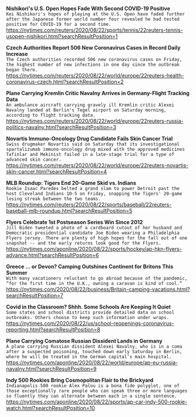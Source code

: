 **Nishikori's U.S. Open Hopes Fade With Second COVID-19 Positive**\
`Kei Nishikori's hopes of playing at the U.S. Open have faded further after the Japanese former world number four revealed he had tested positive for COVID-19 for a second time. `\
https://nytimes.com/reuters/2020/08/22/sports/tennis/22reuters-tennis-usopen-nishikori.html?searchResultPosition=1

**Czech Authorities Report 506 New Coronavirus Cases in Record Daily Increase**\
`The Czech authorities recorded 506 new coronavirus cases on Friday, the highest number of new infections in one day since the outbreak began there.`\
https://nytimes.com/reuters/2020/08/22/world/europe/22reuters-health-coronavirus-czech.html?searchResultPosition=2

**Plane Carrying Kremlin Critic Navalny Arrives in Germany-Flight Tracking Data**\
`An ambulance aircraft carrying gravely ill Kremlin critic Alexei Navalny landed at Berlin's Tegel airport on Saturday morning, according to flight tracking data.`\
https://nytimes.com/reuters/2020/08/22/world/europe/22reuters-russia-politics-navalny.html?searchResultPosition=3

**Novartis Immuno-Oncology Drug Candidate Fails Skin Cancer Trial**\
`Swiss drugmaker Novartis said on Saturday that its investigational spartalizumab immuno-oncology drug mixed with the approved medicines Tafinlar and Mekinist failed in a late-stage trial for a type of advanced skin cancer.`\
https://nytimes.com/reuters/2020/08/22/world/europe/22reuters-novartis-skin-cancer.html?searchResultPosition=4

**MLB Roundup: Tigers End 20-Game Skid vs. Indians**\
`Rookie Isaac Paredes belted a grand slam to power Detroit past the host Cleveland Indians 10-5 on Friday, snapping the Tigers' 20-game losing streak between the two teams.`\
https://nytimes.com/reuters/2020/08/22/sports/baseball/22reuters-baseball-mlb-roundup.html?searchResultPosition=5

**Flyers Celebrate 1st Postseason Series Win Since 2012**\
`Jill Biden tweeted a photo of a cardboard cutout of her husband and Democratic presidential candidate Joe Biden wearing a Philadelphia Flyers jersey. There are plenty of high hopes for the fall out of one snapshot -- and the early returns look good for the Flyers.`\
https://nytimes.com/aponline/2020/08/22/sports/hockey/ap-hkn-flyers-advance.html?searchResultPosition=6

**Greece … or Devon? Camping Outshines Continent for Britons This Summer**\
`With many vacationers reluctant to go abroad because of the pandemic, “for the first time in the U.K., owning a caravan is kind of cool.”`\
https://nytimes.com/2020/08/22/business/Britain-camping-vacations.html?searchResultPosition=7

**Covid in the Classroom? Shhh. Some Schools Are Keeping It Quiet**\
`Some states and school districts provide detailed data on school outbreaks. Others choose to keep such information under wraps.`\
https://nytimes.com/2020/08/22/us/school-reopenings-coronavirus-reporting.html?searchResultPosition=8

**Plane Carrying Comatose Russian Dissident Lands in Germany**\
`A plane carrying Russian dissident Alexei Navalny, who is in a coma after a suspected poisoning, touched down early Saturday in Berlin, where he will be treated in the German capital’s main hospital.`\
https://nytimes.com/aponline/2020/08/22/world/europe/ap-eu-russia-navalny.html?searchResultPosition=9

**Indy 500 Rookies Bring Cosmopolitan Flair to the Brickyard**\
`Indianapolis 500 rookie Alex Palou is a bona fide polyglot, one of those exceptionally rare people who can speak three or more languages so fluently they can alternate between each in a single sentence. `\
https://nytimes.com/aponline/2020/08/22/sports/ap-car-indy-500-rookie-watch.html?searchResultPosition=10


